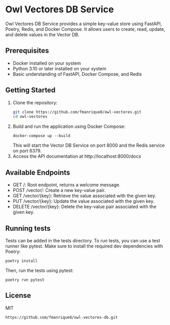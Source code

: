 # Owl Vectores DB Service

Owl Vectores DB Service provides a simple key-value store using FastAPI, Poetry, Redis, and Docker Compose. It allows users to create, read, update, and delete values in the Vector DB.

## Prerequisites

- Docker installed on your system
- Python 3.10 or later installed on your system
- Basic understanding of FastAPI, Docker Compose, and Redis

## Getting Started

1. Clone the repository:
   ```bash
   git clone https://github.com/fmanrique8/owl-vectores.git
   cd owl-vectores
2. Build and run the application using Docker Compose:
   ```
   docker-compose up --build
   ```
   This will start the Vector DB Service on port 8000 and the Redis service on port 6379. 
3. Access the API documentation at http://localhost:8000/docs

## Available Endpoints
- GET /: Root endpoint, returns a welcome message.
- POST /vector/: Create a new key-value pair.
- GET /vector/{key}: Retrieve the value associated with the given key.
- PUT /vector/{key}: Update the value associated with the given key.
- DELETE /vector/{key}: Delete the key-value pair associated with the given key.

## Running tests

Tests can be added in the tests directory. To run tests, you can use a test runner like pytest. Make sure to install the required dev dependencies with Poetry:
```
poetry install
```
Then, run the tests using pytest:
```
poetry run pytest
```

## License
MIT
```
https://github.com/fmanrique8/owl-vectores-db.git
```

